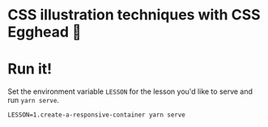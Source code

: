# CSS illustration techniques with CSS Egghead :egg:

# Run it!

Set the environment variable `LESSON` for the lesson you'd like to serve and run `yarn serve`.

```
LESSON=1.create-a-responsive-container yarn serve
```